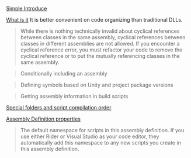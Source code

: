 [Simple Introduce](https://www.jianshu.com/p/53161ce351e7)

[What is it](https://docs.unity3d.com/Manual/ScriptCompilationAssemblyDefinitionFiles.html)
It is better convenient on code organizing than traditional DLLs.

> While there is nothing technically invalid about cyclical references between classes in the same assembly, cyclical references between classes in different assemblies are not allowed. If you encounter a cyclical reference error, you must refactor your code to remove the cyclical reference or to put the mutually referencing classes in the same assembly.

> Conditionally including an assembly

> Defining symbols based on Unity and project package versions

> Getting assembly information in build scripts


[Special folders and script compilation order](https://docs.unity3d.com/Manual/ScriptCompileOrderFolders.html)

[Assembly Definition properties](https://docs.unity3d.com/Manual/class-AssemblyDefinitionImporter.html#general)
> The default namespace for scripts
 in this assembly definition. If you use either Rider or Visual Studio as your code editor, they automatically add this namespace to any new scripts you create in this assembly definition.
